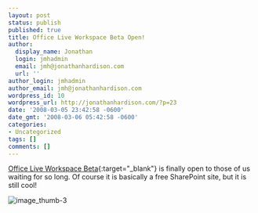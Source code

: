 ```yaml
---
layout: post
status: publish
published: true
title: Office Live Workspace Beta Open!
author:
  display_name: Jonathan
  login: jmhadmin
  email: jmh@jonathanhardison.com
  url: ''
author_login: jmhadmin
author_email: jmh@jonathanhardison.com
wordpress_id: 10
wordpress_url: http://jonathanhardison.com/?p=23
date: '2008-03-05 23:42:58 -0600'
date_gmt: '2008-03-06 05:42:58 -0600'
categories:
- Uncategorized
tags: []
comments: []
---
```

[Office Live Workspace Beta](http://workspace.office.live.com){:target="_blank"} is finally open to those of us waiting for so long. Of course it is basically a free SharePoint site, but it is still cool!

![image_thumb-3]({{site.base}}/imagecontent/2008/09/image-thumb-3-thumb.png)

